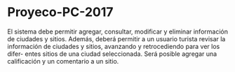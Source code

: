 # Proyeco-PC-2017
El sistema debe permitir agregar, consultar, modificar y eliminar información
de ciudades y sitios. Además, deberá permitir a un usuario turista revisar la
información de ciudades y sitios, avanzando y retrocediendo para ver los difer-
entes sitios de una ciudad seleccionada. Será posible agregar una calificación y
un comentario a un sitio.
